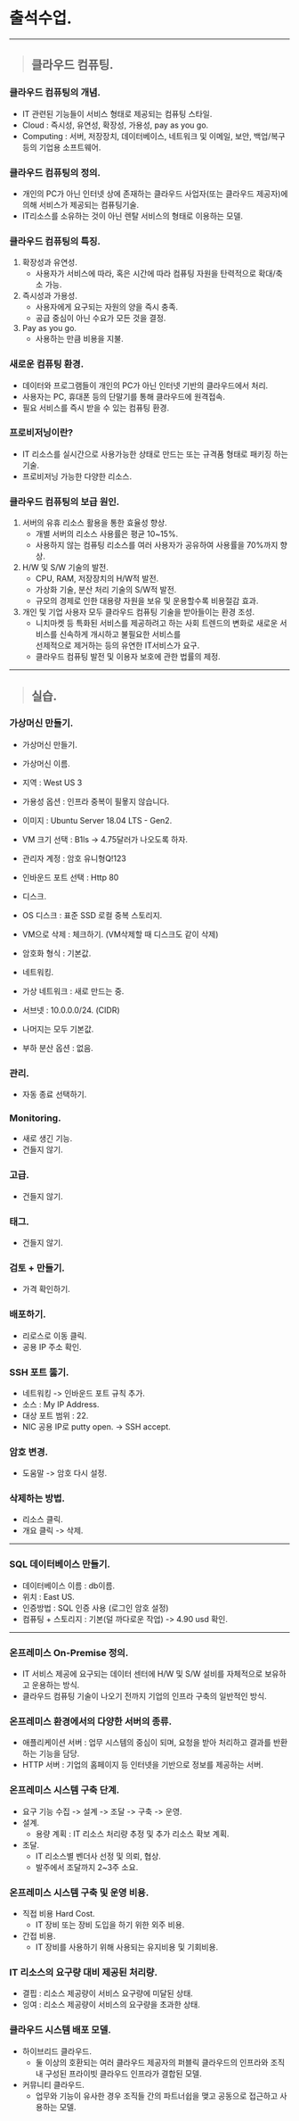 # 출석수업.

----------------------------------------------------------------------------------------------------------

> ## 클라우드 컴퓨팅. 

### 클라우드 컴퓨팅의 개념.
- IT 관련된 기능들이 서비스 형태로 제공되는 컴퓨팅 스타일.
- Cloud : 즉시성, 유연성, 확장성, 가용성, pay as you go.
- Computing : 서버, 저장장치, 데이터베이스, 네트워크 및 이메일, 보안, 백업/복구 등의 기업용 소프트웨어.

### 클라우드 컴퓨팅의 정의.
- 개인의 PC가 아닌 인터넷 상에 존재하는 클라우드 사업자(또는 클라우드 제공자)에 의해 서비스가 제공되는 컴퓨팅기술.
- IT리소스를 소유하는 것이 아닌 렌탈 서비스의 형태로 이용하는 모델.

### 클라우드 컴퓨팅의 특징.
1. 확장성과 유연성.
   - 사용자가 서비스에 따라, 혹은 시간에 따라 컴퓨팅 자원을 탄력적으로 확대/축소 가능.
2. 즉시성과 가용성.
   - 사용자에게 요구되는 자원의 양을 즉시 충족.
   - 공급 중심이 아닌 수요가 모든 것을 결정.
3. Pay as you go.
   - 사용하는 만큼 비용을 지불.

### 새로운 컴퓨팅 환경.
- 데이터와 프로그램들이 개인의 PC가 아닌 인터넷 기반의 클라우드에서 처리.
- 사용자는 PC, 휴대폰 등의 단말기를 통해 클라우드에 원격접속.
- 필요 서비스를 즉시 받을 수 있는 컴퓨팅 환경.

### 프로비저닝이란?
- IT 리소스를 실시간으로 사용가능한 상태로 만드는 또는 규격품 형태로 패키징 하는 기술.
- 프로비저닝 가능한 다양한 리소스.

### 클라우드 컴퓨팅의 보급 원인.
1. 서버의 유휴 리소스 활용을 통한 효율성 향상.
   - 개별 서버의 리소스 사용률은 평균 10~15%.
   - 사용하지 않는 컴퓨팅 리소스를 여러 사용자가 공유하여 사용률을 70%까지 향상.
2. H/W 및 S/W 기술의 발전.
   - CPU, RAM, 저장장치의 H/W적 발전.
   - 가상화 기술, 분산 처리 기술의 S/W적 발전.
   - 규모의 경제로 인한 대용량 자원을 보유 및 운용할수록 비용절감 효과.
3. 개인 및 기업 사용자 모두 클라우드 컴퓨팅 기술을 받아들이는 환경 조성.
   - 니치마켓 등 특화된 서비스를 제공하려고 하는 사회 트렌드의 변화로 새로운 서비스를 신속하게 개시하고 불필요한 서비스를<br>
     선제적으로 제거하는 등의 유연한 IT서비스가 요구.
   - 클라우드 컴퓨팅 발전 및 이용자 보호에 관한 법률의 제정.

----------------------------------------------------------------------------------------------------------

> ## 실습.

### 가상머신 만들기.
- 가상머신 만들기.
- 가상머신 이름.
- 지역 : West US 3
- 가용성 옵션 : 인프라 중복이 필욯지 않습니다.
- 이미지 : Ubuntu Server 18.04 LTS - Gen2.
- VM 크기 선택 : B1ls -> 4.75달러가 나오도록 하자.
- 관리자 계정 : 암호 유니형Q!123
- 인바운드 포트 선택 : Http 80

- 디스크.
- OS 디스크 : 표준 SSD 로컬 중복 스토리지.
- VM으로 삭제 : 체크하기. (VM삭제할 때 디스크도 같이 삭제)
- 암호화 형식 : 기본값.

- 네트워킹.
- 가상 네트워크 : 새로 만드는 중.
- 서브넷 : 10.0.0.0/24. (CIDR)
- 나머지는 모두 기본값.
- 부하 분산 옵션 : 없음.

### 관리.
- 자동 종료 선택하기.

### Monitoring.
- 새로 생긴 기능.
- 건들지 않기.

### 고급.
- 건들지 않기.

### 태그. 
- 건들지 않기.

### 검토 + 만들기.
- 가격 확인하기.

### 배포하기.
- 리로스로 이동 클릭.
- 공용 IP 주소 확인.

### SSH 포트 뚫기.
- 네트워킹 -> 인바운드 포트 규칙 추가.
- 소스 : My IP Address.
- 대상 포트 범위 : 22.
- NIC 공용 IP로 putty open. -> SSH accept.

### 암호 변경.
- 도움말 -> 암호 다시 설정.

### 삭제하는 방법.
- 리소스 클릭.
- 개요 클릭 -> 삭제.

----------------------------------------------------------------------------------------------------------

### SQL 데이터베이스 만들기.
- 데이터베이스 이름 : db이름.
- 위치 : East US.
- 인증방법 : SQL 인증 사용 (로그인 암호 설정)
- 컴퓨팅 + 스토리지 : 기본(덜 까다로운 작업) -> 4.90 usd 확인.

----------------------------------------------------------------------------------------------------------

### 온프레미스 On-Premise 정의.
- IT 서비스 제공에 요구되는 데이터 센터에 H/W 및 S/W 설비를 자체적으로 보유하고 운용하는 방식.
- 클라우드 컴퓨팅 기술이 나오기 전까지 기업의 인프라 구축의 일반적인 방식.

### 온프레미스 환경에서의 다양한 서버의 종류.
- 애플리케이션 서버 : 업무 시스템의 중심이 되며, 요청을 받아 처리하고 결과를 반환하는 기능을 담당.
- HTTP 서버 : 기업의 홈페이지 등 인터넷을 기반으로 정보를 제공하는 서버.

### 온프레미스 시스템 구축 단계.
- 요구 기능 수집 -> 설계 -> 조달 -> 구축 -> 운영.
- 설계.
  - 용량 계획 : IT 리소스 처리량 추정 및 추가 리소스 확보 계획.
- 조달.
  - IT 리소스별 벤더사 선정 및 의뢰, 협상.
  - 발주에서 조달까지 2~3주 소요.

### 온프레미스 시스템 구축 및 운영 비용.
- 직접 비용 Hard Cost.
  - IT 장비 또는 장비 도입을 하기 위한 외주 비용.
- 간접 비용.
  - IT 장비를 사용하기 위해 사용되는 유지비용 및 기회비용.

### IT 리소스의 요구량 대비 제공된 처리량.
- 결핍 : 리소스 제공량이 서비스 요구량에 미달된 상태.
- 잉여 : 리소스 제공량이 서비스의 요구량을 초과한 상태.

### 클라우드 시스템 배포 모델.
- 하이브리드 클라우드.
  - 둘 이상의 호환되는 여러 클라우드 제공자의 퍼블릭 클라우드의 인프라와 조직 내 구성된 프라이빗 클라우드 인프라가 결합된 모델.
- 커뮤니티 클라우드.
  - 업무와 기능이 유사한 경우 조직들 간의 파트너쉽을 맺고 공동으로 접근하고 사용하는 모델.



